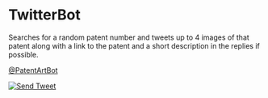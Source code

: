 # TwitterBot
Searches for a random patent number and tweets up to 4 images of that patent along with a link to the patent and a short description in the replies if possible.

[@PatentArtBot](https://twitter.com/PatentArtBot)

[![Send Tweet](https://github.com/henryjamison/TwitterBot/actions/workflows/cron.yml/badge.svg?event=schedule)](https://github.com/henryjamison/TwitterBot/actions/workflows/cron.yml)
